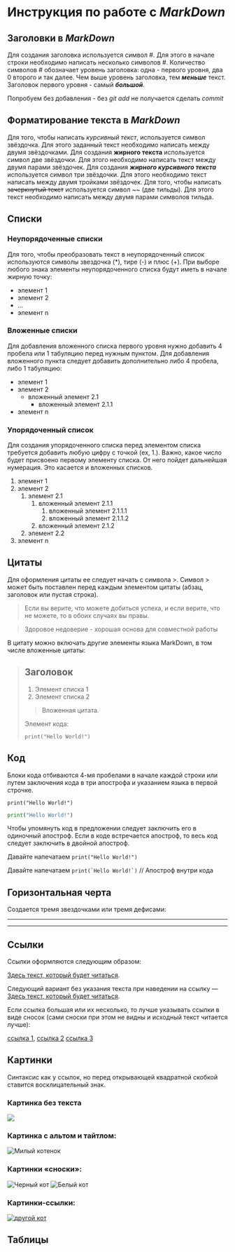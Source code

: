 # Инструкция по работе с *MarkDown*


## Заголовки в *MarkDown*
Для создания заголовка используется символ #. Для этого в начале строки необходимо написать несколько символов #. Количество символов # обозначает уровень заголовка: одна - первого уровня, два 0 второго и так далее. Чем выше уровень заголовка, тем ***меньше*** текст. Заголовок первого уровня - самый ***большой***.

Попробуем без добавления - без *git add* не получается сделать *commit*

## Форматирование текста в *MarkDown*
Для того, чтобы написать *курсивный текст*, используется символ звёздочка. Для этого заданный текст необходимо написать между двумя звёздочками. Для создания **жирного текста** используется символ две звёздочки. Для этого необходимо написать текст между двумя парами звёздочек. Для создания ***жирного курсивного текста*** используется символ три звёздочки. Для этого необходимо текст написать между двумя тройками звёздочек. Для того, чтобы написать ~~зачеркнутый текст~~ используется символ ~~ (две тильды). Для этого текст необходимо написать между двумя парами символов тильда.

## Списки

### Неупорядоченные списки

Для того, чтобы преобразовать текст в неупорядоченный список 
используются символы звездочка (*), тире (-) и плюс (+). При выборе любого знака элементы неупорядоченного списка будут иметь в начале жирную точку:

- элемент 1
- элемент 2
- ...
- элемент n

### Вложенные списки 
Для добавления вложенного списка первого уровня нужно добавить 4 пробела или 1 табуляцию перед нужным пунктом. Для добавления вложенного пункта следует добавить дополнительно либо 4 пробела, либо 1 табуляцию:

* элемент 1
* элемент 2
    * вложенный элемент 2.1
        * вложенный элемент 2.1.1
* элемент n

### Упорядоченный список
Для создания упорядоченного списка перед элементом списка требуется добавить любую цифру с точкой (ex, 1.). Важно, какое число будет присвоено первому элементу списка. От него пойдет дальнейшая нумерация. Это касается и вложенных списков.

1. элемент 1
30. элемент 2
    1. элемент 2.1
        1. вложенный элемент 2.1.1
            1. вложенный элемент 2.1.1.1
            2. вложенный элемент 2.1.1.2
        1. вложенный элемент 2.1.2
    2. элемент 2.2
0. элемент n


## Цитаты

Для оформления цитаты ее следует начать с символа >. Символ > может быть поставлен перед каждым элементом цитаты (абзац, заголовок или пустая строка).

> Если вы верите, что можете добиться успеха, и если верите, что не можете, то в обоих случаях вы правы.

> Здоровое недоверие - хорошая основа для совместной работы

В цитату можно включать другие элементы языка MarkDown, в том числе вложенные цитаты:

> ## Заголовок
>
>1. Элемент списка 1
>2. Элемент списка 2
>
> > Вложенная цитата.
>
> Элемент кода:
>
>     print("Hello World!")

## Код

Блоки кода отбиваются 4-мя пробелами в начале каждой строки или путем заключения кода в три апострофа и указанием языка в первой строчке.

    print("Hello World!")

```python
print("Hello World!")
```

Чтобы упомянуть код в предложении следует заключить его в одиночный апостроф. Если в коде встречается апостроф, то весь код следует заключить в двойной апостроф.

Давайте напечатаем `print("Hello World!")`

Давайте напечатаем ``print(`Hello World!`)`` // Апостроф внутри кода

## Горизонтальная черта
Создается тремя звездочками или тремя дефисами:

---
***

## Ссылки
Ссылки оформляются следующим образом:

[Здесь текст, который будет читаться](http://link.com/ "Здесь текст, который будет читаться при наведении на ссылку"). 

Следующий вариант без указания текста при наведении на ссылку — [Здесь текст, который будет читаться](http://link.com/).

Если ссылка большая или их несколько, то лучше указывать ссылки в виде сносок (сами сноски при этом не видны и исходный текст читается лучше):

[ссылка 1][1], [ссылка 2][2] [ссылка 3][id]

[1]: http://link.com/link "Можно указать всплывающий текст"
[2]: http://link.com/link/1
[id]: http://link.com/link/2 (Можно указать всплывающий текст)

## Картинки

Cинтаксис как у ссылок, но перед открывающей квадратной скобкой ставится восклицательный знак.

### Картинка без текста

![](StalinTheCat.jpg)

### Картинка с альтом и тайтлом:

![Милый котенок](cutecat.jpg "Милый разноцветный котенок")

### Картинки «сноски»:

![Черный кот][image1]
![Белый кот][image2]

[image1]: blackcat.jpg "Черный кот"
[image2]: whitecat.jpg

### Картинки-ссылки:

[![другой кот](anothercat.jpg)](http://link.com/)

## Таблицы
